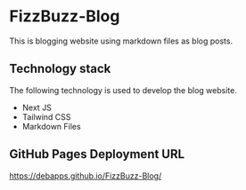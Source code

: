 # FizzBuzz-Blog

This is blogging website using markdown files as blog posts.

## Technology stack

The following technology is used to develop the blog website.

- Next JS
- Tailwind CSS
- Markdown Files

## GitHub Pages Deployment URL

https://debapps.github.io/FizzBuzz-Blog/
